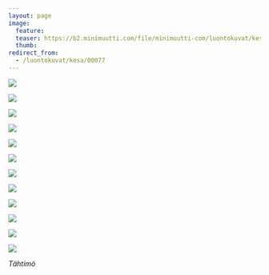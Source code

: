 ```yaml
---
layout: page
image:
  feature:
  teaser: https://b2.minimuutti.com/file/minimuutti-com/luontokuvat/kes%C3%A4/3/DS20572-245px.jpg
  thumb:
redirect_from:
  - /luontokuvat/kesa/00077
---
```


![](https://b2.minimuutti.com/file/minimuutti-com/luontokuvat/kes%C3%A4/9/DS22931-800px.jpg)

![](https://b2.minimuutti.com/file/minimuutti-com/luontokuvat/kes%C3%A4/9/DS22929-800px.jpg)

![](https://b2.minimuutti.com/file/minimuutti-com/luontokuvat/kes%C3%A4/4/DS21459-800px.jpg)

![](https://b2.minimuutti.com/file/minimuutti-com/luontokuvat/kes%C3%A4/4/DS21484-800px.jpg)

![](https://b2.minimuutti.com/file/minimuutti-com/luontokuvat/kes%C3%A4/4/DS21651-800px.jpg)

![](https://b2.minimuutti.com/file/minimuutti-com/luontokuvat/kes%C3%A4/4/DS21653-800px.jpg)

![](https://b2.minimuutti.com/file/minimuutti-com/luontokuvat/kes%C3%A4/4/DS21592-800px.jpg)

![](https://b2.minimuutti.com/file/minimuutti-com/luontokuvat/kes%C3%A4/4/DS21587-800px.jpg)

![](https://b2.minimuutti.com/file/minimuutti-com/luontokuvat/kes%C3%A4/4/DS21576-800px.jpg)

![](https://b2.minimuutti.com/file/minimuutti-com/luontokuvat/kes%C3%A4/3/DS20440-800px.jpg)

![](https://b2.minimuutti.com/file/minimuutti-com/luontokuvat/kes%C3%A4/3/DS20568-800px.jpg)

![](https://b2.minimuutti.com/file/minimuutti-com/luontokuvat/kes%C3%A4/3/DS20572-800px.jpg)

*Tähtimö*
